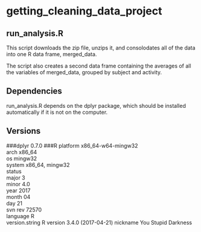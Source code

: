 # getting_cleaning_data_project
## run_analysis.R
This script downloads the zip file, unzips it, and consolodates all 
of the data into one R data frame, merged_data. 

The script also creates a second data frame containing the averages
of all the variables of merged_data, grouped by subject and activity.

## Dependencies
run_analysis.R depends on the dplyr package, which should be installed
automatically if it is not on the computer.

## Versions
###dplyr
0.7.0
###R
platform       x86_64-w64-mingw32          
arch           x86_64                      
os             mingw32                     
system         x86_64, mingw32             
status                                     
major          3                           
minor          4.0                         
year           2017                        
month          04                          
day            21                          
svn rev        72570                       
language       R                           
version.string R version 3.4.0 (2017-04-21)
nickname       You Stupid Darkness         

